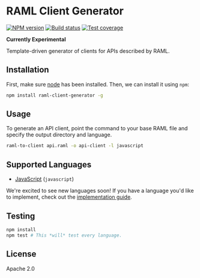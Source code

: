 # RAML Client Generator

[![NPM version][npm-image]][npm-url]
[![Build status][travis-image]][travis-url]
[![Test coverage][coveralls-image]][coveralls-url]

**Currently Experimental**

Template-driven generator of clients for APIs described by RAML.

## Installation

First, make sure [node](http://nodejs.org) has been installed. Then, we can install it using `npm`:

```sh
npm install raml-client-generator -g
```

## Usage

To generate an API client, point the command to your base RAML file and specify the output directory and language.

```sh
raml-to-client api.raml -o api-client -l javascript
```

## Supported Languages

* [JavaScript](languages/javascript) (`javascript`)

We're excited to see new languages soon! If you have a language you'd like to implement, check out the [implementation guide](IMPLEMENTATION.md).

## Testing

```sh
npm install
npm test # This *will* test every language.
```

## License

Apache 2.0

[npm-image]: https://img.shields.io/npm/v/raml-client-generator.svg?style=flat
[npm-url]: https://npmjs.org/package/raml-client-generator
[travis-image]: https://img.shields.io/travis/mulesoft/raml-client-generator.svg?style=flat
[travis-url]: https://travis-ci.org/mulesoft/raml-client-generator
[coveralls-image]: https://img.shields.io/coveralls/mulesoft/raml-client-generator.svg?style=flat
[coveralls-url]: https://coveralls.io/r/mulesoft/raml-client-generator?branch=master
